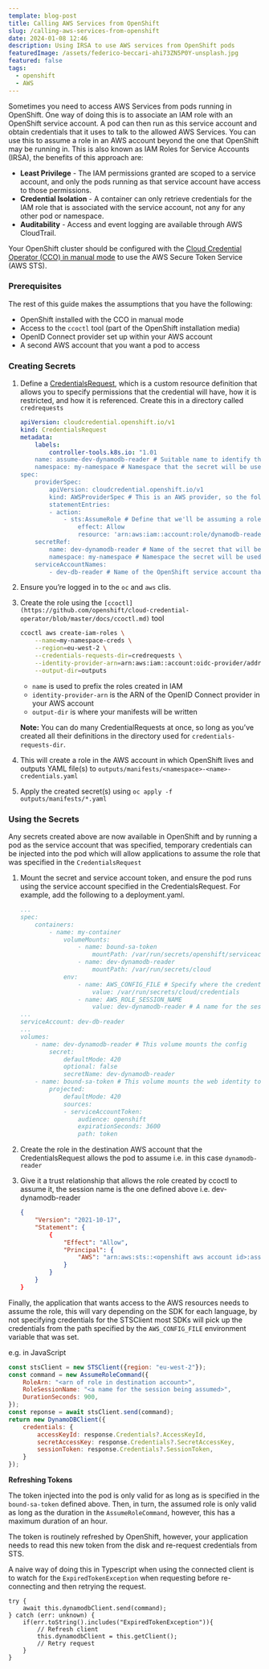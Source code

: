 ```yaml
---
template: blog-post
title: Calling AWS Services from OpenShift
slug: /calling-aws-services-from-openshift
date: 2024-01-08 12:46
description: Using IRSA to use AWS services from OpenShift pods
featuredImage: /assets/federico-beccari-ahi73ZN5P0Y-unsplash.jpg
featured: false
tags:
  - openshift
  - AWS
---
```


Sometimes you need to access AWS Services from pods running in OpenShift. One way of doing this is to associate an IAM role with an OpenShift service account. A pod can then run as this service account and obtain credentials that it uses to talk to the allowed AWS Services. You can use this to assume a role in an AWS account beyond the one that OpenShift may be running in. This is also known as IAM Roles for Service Accounts (IRSA), the benefits of this approach are:

- **Least Privilege** - The IAM permissions granted are scoped to a service account, and only the pods running as that service account have access to those permissions.
- **Credential Isolation** - A container can only retrieve credentials for the IAM role that is associated with the service account, not any for any other pod or namespace.
- **Auditability** - Access and event logging are available through AWS CloudTrail.

Your OpenShift cluster should be configured with the [Cloud Credential Operator (CCO) in manual mode](https://docs.openshift.com/container-platform/4.14/installing/installing_aws/installing-aws-customizations.htlm#manually-create-iam_installing-aws-customizations) to use the AWS Secure Token Service (AWS STS).

### Prerequisites

The rest of this guide makes the assumptions that you have the following:

- OpenShift installed with the CCO in manual mode
- Access to the `ccoctl` tool (part of the OpenShift installation media)
- OpenID Connect provider set up within your AWS account
- A second AWS account that you want a pod to access

### Creating Secrets

1. Define a [CredentialsRequest](https://github.com/openshift/cloud-credential-operator?tab=readme-ov-file#credentials-requests), which is a custom resource definition that allows you to specify permissions that the credential will have, how it is restricted, and how it is referenced. Create this in a directory called `credrequests`
    
    ```yaml
    apiVersion: cloudcredential.openshift.io/v1
    kind: CredentialsRequest
    metadata:
    	labels:
    		controller-tools.k8s.io: "1.01
    	name: assume-dev-dynamodb-reader # Suitable name to identify the credentials request e.g. assume-env-role-name
    	namespace: my-namespace # Namespace that the secret will be used in
    spec:
    	providerSpec:
    		apiVersion: cloudcredential.openshift.io/v1
    		kind: AWSProviderSpec # This is an AWS provider, so the following matches how you'd define an IAM spec in AWS
    		statementEntries:
    		- action:
    			- sts:AssumeRole # Define that we'll be assuming a role
    				effect: Allow
    				resource: 'arn:aws:iam::account:role/dynamodb-reader' # THe role which can be assumed
    	secretRef:
    		name: dev-dynamodb-reader # Name of the secret that will be created in OpenShift
    		namespace: my-namespace # Namespace the secret will be used in
    	serviceAccountNames:
    		- dev-db-reader # Name of the OpenShift service account that the pod will run as
    ```
    
2. Ensure you’re logged in to the `oc` and `aws` clis.
3. Create the role using the `[ccoctl](https://github.com/openshift/cloud-credential-operator/blob/master/docs/ccoctl.md)` tool 
    
    ```bash
    ccoctl aws create-iam-roles \
    	--name=my-namespace-creds \
    	--region=eu-west-2 \
    	--credentials-requests-dir=credrequests \
    	--identity-provider-arn=arn:aws:iam::account:oidc-provider/address \
    	--output-dir=outputs
    ```
    
    - `name` is used to prefix the roles created in IAM
    - `identity-provider-arn` is the ARN of the OpenID Connect provider in your AWS account
    - `output-dir` is where your manifests will be written
    
    **Note:** You can do many CredentialRequests at once, so long as you’ve created all their definitions in the directory used for `credentials-requests-dir`.
    
4. This will create a role in the AWS account in which OpenShift lives and outputs YAML file(s) to `outputs/manifests/<namespace>-<name>-credentials.yaml`
5. Apply the created secret(s) using `oc apply -f outputs/manifests/*.yaml`

### Using the Secrets

Any secrets created above are now available in OpenShift and by running a pod as the service account that was specified, temporary credentials can be injected into the pod which will allow applications to assume the role that was specified in the `CredentialsRequest`

1. Mount the secret and service account token, and ensure the pod runs using the service account specified in the CredentialsRequest. For example, add the following to a deployment.yaml.
    
    ```yaml
    ...
    spec:
    	containers:
    		- name: my-container
    			volumeMounts:
    				- name: bound-sa-token
    					mountPath: /var/run/secrets/openshift/serviceaccount
    				- name: dev-dynamodb-reader
    					mountPath: /var/run/secrets/cloud
    			env:
    				- name: AWS_CONFIG_FILE # Specify where the credentials file will be
    					value: /var/run/secrets/cloud/credentials
    				- name: AWS_ROLE_SESSION_NAME
    					value: dev-dynamodb-reader # A name for the session being used
    ...
    serviceAccount: dev-db-reader
    ...
    volumes:
    	- name: dev-dynamodb-reader # This volume mounts the config
    		secret:
    			defaultMode: 420
    			optional: false
    			secretName: dev-dynamodb-reader
    	- name: bound-sa-token # This volume mounts the web identity token which is used by AWS SDKs
    		projected:
    			defaultMode: 420
    			sources:
    			- serviceAccountToken:
    				audience: openshift
    				expirationSeconds: 3600
    				path: token
    ```
    
2. Create the role in the destination AWS account that the CredentialsRequest allows the pod to assume i.e. in this case `dynamodb-reader`
3. Give it a trust relationship that allows the role created by ccoctl to assume it, the session name is the one defined above i.e. dev-dynamodb-reader
    
    ```json
    {
    	"Version": "2021-10-17",
    	"Statement": {
    		{
    			"Effect": "Allow",
    			"Principal": {
    				"AWS": "arn:aws:sts::<openshift aws account id>:assumed-role/<ccoctl created role>/<session name>"
    			}
    		}
    	}
    }
    ```
    

Finally, the application that wants access to the AWS resources needs to assume the role, this will vary depending on the SDK for each language, by not specifying credentials for the STSClient most SDKs will pick up the credentials from the path specified by the `AWS_CONFIG_FILE` environment variable that was set.

e.g. in JavaScript

```jsx
const stsClient = new STSClient({region: "eu-west-2"});
const command = new AssumeRoleCommand({
	RoleArn: "<arn of role in destination account>",
	RoleSessionName: "<a name for the session being assumed>",
	DurationSeconds: 900,
});
const reponse = await stsClient.send(command);
return new DynamoDBClient({
	credentials: {
		accessKeyId: response.Credentials?.AccessKeyId,
		secretAccessKey: response.Credentials?.SecretAccessKey,
		sessionToken: response.Credentials?.SessionToken,
	}
});
```

**Refreshing Tokens**

The token injected into the pod is only valid for as long as is specified in the `bound-sa-token` defined above. Then, in turn, the assumed role is only valid as long as the duration in the `AssumeRoleCommand`, however, this has a maximum duration of an hour. 

The token is routinely refreshed by OpenShift, however, your application needs to read this new token from the disk and re-request credentials from STS. 

A naive way of doing this in Typescript when using the connected client is to watch for the `ExpiredTokenException` when requesting before re-connecting and then retrying the request.

```tsx
try {
	await this.dynamodbClient.send(command);
} catch (err: unknown) {
	if(err.toString().includes("ExpiredTokenException")){
		// Refresh client
		this.dynamodbClient = this.getClient();
		// Retry request
	}
}
```